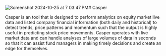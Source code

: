 ![Screenshot 2024-10-25 at 7 03 47 PM](https://github.com/user-attachments/assets/21d150cf-9f74-4eb4-97cf-a6980dadbf14)# Casper

Casper is an tool that is designed to perform analytics on equity market live data and listed company financial information (both daily and historical) to detect trends, price patterns and momentum such that the output is highly useful in predicting stock price movements. Casper operates with live market data and can handle analyses of large volumes of data in seconds so that it can assist fund managers in making timely decisions and create an edge for themselves. 

